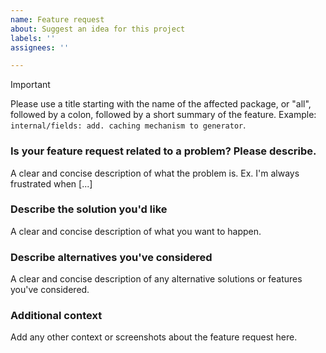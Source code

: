 ```yaml
---
name: Feature request
about: Suggest an idea for this project
labels: ''
assignees: ''

---
```


> [!IMPORTANT]
> Please use a title starting with the name of the affected package, or "all", followed by a colon, followed by a short summary of the feature. Example: `internal/fields: add. caching mechanism to generator`.

### Is your feature request related to a problem? Please describe.
A clear and concise description of what the problem is. Ex. I'm always frustrated when [...]

### Describe the solution you'd like
A clear and concise description of what you want to happen.

### Describe alternatives you've considered
A clear and concise description of any alternative solutions or features you've considered.

### Additional context
Add any other context or screenshots about the feature request here.
